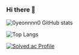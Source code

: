 ### Hi there 👋

<!--
**0yeonnnn0/0yeonnnn0** is a ✨ _special_ ✨ repository because its `README.md` (this file) appears on your GitHub profile.

Here are some ideas to get you started:

- 🔭 I’m currently working on ...
- 🌱 I’m currently learning ...
- 👯 I’m looking to collaborate on ...
- 🤔 I’m looking for help with ...
- 💬 Ask me about ...
- 📫 How to reach me: ...
- 😄 Pronouns: ...
- ⚡ Fun fact: ...
-->

![0yeonnnn0 GitHub stats](https://github-readme-stats.vercel.app/api?username=0yeonnnn0&show_icons=true&theme=bear)

![Top Langs](https://github-readme-stats.vercel.app/api/top-langs/?username=0yeonnnn0&layout=compact&theme=bear)

[![Solved.ac Profile](http://mazassumnida.wtf/api/v2/generate_badge?boj=iiicrushonyou)](https://solved.ac/iiicrushonyou/)
